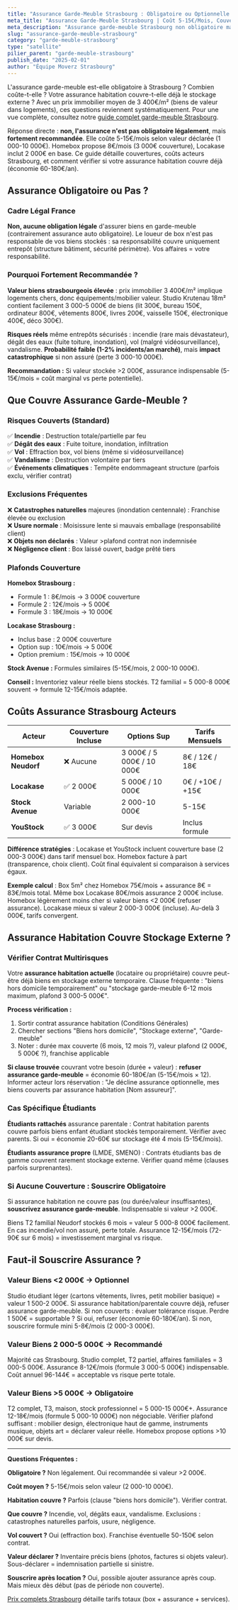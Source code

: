 ```yaml
---
title: "Assurance Garde-Meuble Strasbourg : Obligatoire ou Optionnelle ?"
meta_title: "Assurance Garde-Meuble Strasbourg | Coût 5-15€/Mois, Couverture"
meta_description: "Assurance garde-meuble Strasbourg non obligatoire mais recommandée. 5-15€/mois selon valeur. Vérifier assurance habitation couvre stockage externe. Guide complet."
slug: "assurance-garde-meuble-strasbourg"
category: "garde-meuble-strasbourg"
type: "satellite"
pilier_parent: "garde-meuble-strasbourg"
publish_date: "2025-02-01"
author: "Équipe Moverz Strasbourg"
---
```


L'assurance garde-meuble est-elle obligatoire à Strasbourg ? Combien coûte-t-elle ? Votre assurance habitation couvre-t-elle déjà le stockage externe ? Avec un prix immobilier moyen de 3 400€/m² (biens de valeur dans logements), ces questions reviennent systématiquement. Pour une vue complète, consultez notre [guide complet garde-meuble Strasbourg](/blog/garde-meuble-strasbourg/garde-meuble-strasbourg-guide-complet).

Réponse directe : **non, l'assurance n'est pas obligatoire légalement**, mais **fortement recommandée**. Elle coûte 5-15€/mois selon valeur déclarée (1 000-10 000€). Homebox propose 8€/mois (3 000€ couverture), Locakase inclut 2 000€ en base. Ce guide détaille couvertures, coûts acteurs Strasbourg, et comment vérifier si votre assurance habitation couvre déjà (économie 60-180€/an).

## Assurance Obligatoire ou Pas ?

### Cadre Légal France

**Non, aucune obligation légale** d'assurer biens en garde-meuble (contrairement assurance auto obligatoire). Le loueur de box n'est pas responsable de vos biens stockés : sa responsabilité couvre uniquement entrepôt (structure bâtiment, sécurité périmètre). Vos affaires = votre responsabilité.

### Pourquoi Fortement Recommandée ?

**Valeur biens strasbourgeois élevée** : prix immobilier 3 400€/m² implique logements chers, donc équipements/mobilier valeur. Studio Krutenau 18m² contient facilement 3 000-5 000€ de biens (lit 300€, bureau 150€, ordinateur 800€, vêtements 800€, livres 200€, vaisselle 150€, électronique 400€, déco 300€).

**Risques réels** même entrepôts sécurisés : incendie (rare mais dévastateur), dégât des eaux (fuite toiture, inondation), vol (malgré vidéosurveillance), vandalisme. **Probabilité faible (1-2% incidents/an marché)**, mais **impact catastrophique** si non assuré (perte 3 000-10 000€).

**Recommandation :** Si valeur stockée >2 000€, assurance indispensable (5-15€/mois = coût marginal vs perte potentielle).

## Que Couvre Assurance Garde-Meuble ?

### Risques Couverts (Standard)

✅ **Incendie** : Destruction totale/partielle par feu  
✅ **Dégât des eaux** : Fuite toiture, inondation, infiltration  
✅ **Vol** : Effraction box, vol biens (même si vidéosurveillance)  
✅ **Vandalisme** : Destruction volontaire par tiers  
✅ **Événements climatiques** : Tempête endommageant structure (parfois exclu, vérifier contrat)

### Exclusions Fréquentes

❌ **Catastrophes naturelles** majeures (inondation centennale) : Franchise élevée ou exclusion  
❌ **Usure normale** : Moisissure lente si mauvais emballage (responsabilité client)  
❌ **Objets non déclarés** : Valeur >plafond contrat non indemnisée  
❌ **Négligence client** : Box laissé ouvert, badge prêté tiers

### Plafonds Couverture

**Homebox Strasbourg :**
- Formule 1 : 8€/mois → 3 000€ couverture
- Formule 2 : 12€/mois → 5 000€
- Formule 3 : 18€/mois → 10 000€

**Locakase Strasbourg :**
- Inclus base : 2 000€ couverture
- Option sup : 10€/mois → 5 000€
- Option premium : 15€/mois → 10 000€

**Stock Avenue :** Formules similaires (5-15€/mois, 2 000-10 000€).

**Conseil :** Inventoriez valeur réelle biens stockés. T2 familial = 5 000-8 000€ souvent → formule 12-15€/mois adaptée.

## Coûts Assurance Strasbourg Acteurs

| Acteur | Couverture Incluse | Options Sup | Tarifs Mensuels |
|--------|-------------------|-------------|-----------------|
| **Homebox Neudorf** | ❌ Aucune | 3 000€ / 5 000€ / 10 000€ | 8€ / 12€ / 18€ |
| **Locakase** | ✅ 2 000€ | 5 000€ / 10 000€ | 0€ / +10€ / +15€ |
| **Stock Avenue** | Variable | 2 000-10 000€ | 5-15€ |
| **YouStock** | ✅ 3 000€ | Sur devis | Inclus formule |

**Différence stratégies** : Locakase et YouStock incluent couverture base (2 000-3 000€) dans tarif mensuel box. Homebox facture à part (transparence, choix client). Coût final équivalent si comparaison à services égaux.

**Exemple calcul** : Box 5m² chez Homebox 75€/mois + assurance 8€ = 83€/mois total. Même box Locakase 80€/mois assurance 2 000€ incluse. Homebox légèrement moins cher si valeur biens <2 000€ (refuser assurance). Locakase mieux si valeur 2 000-3 000€ (incluse). Au-delà 3 000€, tarifs convergent.

## Assurance Habitation Couvre Stockage Externe ?

### Vérifier Contrat Multirisques

Votre **assurance habitation actuelle** (locataire ou propriétaire) couvre peut-être déjà biens en stockage externe temporaire. Clause fréquente : "biens hors domicile temporairement" ou "stockage garde-meuble 6-12 mois maximum, plafond 3 000-5 000€".

**Process vérification :**
1. Sortir contrat assurance habitation (Conditions Générales)
2. Chercher sections "Biens hors domicile", "Stockage externe", "Garde-meuble"
3. Noter : durée max couverte (6 mois, 12 mois ?), valeur plafond (2 000€, 5 000€ ?), franchise applicable

**Si clause trouvée** couvrant votre besoin (durée + valeur) : **refuser assurance garde-meuble** = économie 60-180€/an (5-15€/mois × 12). Informer acteur lors réservation : "Je décline assurance optionnelle, mes biens couverts par assurance habitation [Nom assureur]".

### Cas Spécifique Étudiants

**Étudiants rattachés** assurance parentale : Contrat habitation parents couvre parfois biens enfant étudiant stockés temporairement. Vérifier avec parents. Si oui = économie 20-60€ sur stockage été 4 mois (5-15€/mois).

**Étudiants assurance propre** (LMDE, SMENO) : Contrats étudiants bas de gamme couvrent rarement stockage externe. Vérifier quand même (clauses parfois surprenantes).

### Si Aucune Couverture : Souscrire Obligatoire

Si assurance habitation ne couvre pas (ou durée/valeur insuffisantes), **souscrivez assurance garde-meuble**. Indispensable si valeur >2 000€.

Biens T2 familial Neudorf stockés 6 mois = valeur 5 000-8 000€ facilement. En cas incendie/vol non assuré, perte totale. Assurance 12-15€/mois (72-90€ sur 6 mois) = investissement marginal vs risque.

## Faut-il Souscrire Assurance ?

### Valeur Biens <2 000€ → Optionnel

Studio étudiant léger (cartons vêtements, livres, petit mobilier basique) = valeur 1 500-2 000€. Si assurance habitation/parentale couvre déjà, refuser assurance garde-meuble. Si non couverts : évaluer tolérance risque. Perdre 1 500€ = supportable ? Si oui, refuser (économie 60-180€/an). Si non, souscrire formule mini 5-8€/mois (2 000-3 000€).

### Valeur Biens 2 000-5 000€ → Recommandé

Majorité cas Strasbourg. Studio complet, T2 partiel, affaires familiales = 3 000-5 000€. Assurance 8-12€/mois (formule 3 000-5 000€) indispensable. Coût annuel 96-144€ = acceptable vs risque perte totale.

### Valeur Biens >5 000€ → Obligatoire

T2 complet, T3, maison, stock professionnel = 5 000-15 000€+. Assurance 12-18€/mois (formule 5 000-10 000€) non négociable. Vérifier plafond suffisant : mobilier design, électronique haut de gamme, instruments musique, objets art = déclarer valeur réelle. Homebox propose options >10 000€ sur devis.

---

**Questions Fréquentes :**

**Obligatoire ?** Non légalement. Oui recommandée si valeur >2 000€.

**Coût moyen ?** 5-15€/mois selon valeur (2 000-10 000€).

**Habitation couvre ?** Parfois (clause "biens hors domicile"). Vérifier contrat.

**Que couvre ?** Incendie, vol, dégâts eaux, vandalisme. Exclusions : catastrophes naturelles parfois, usure, négligence.

**Vol couvert ?** Oui (effraction box). Franchise éventuelle 50-150€ selon contrat.

**Valeur déclarer ?** Inventaire précis biens (photos, factures si objets valeur). Sous-déclarer = indemnisation partielle si sinistre.

**Souscrire après location ?** Oui, possible ajouter assurance après coup. Mais mieux dès début (pas de période non couverte).

[Prix complets Strasbourg](/blog/demenagement-strasbourg/prix-garde-meuble-strasbourg-2025) détaille tarifs totaux (box + assurance + services).

